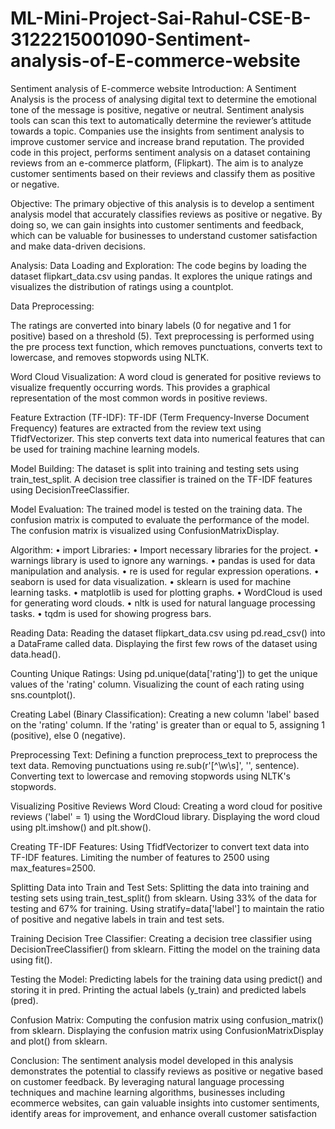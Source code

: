# ML-Mini-Project-Sai-Rahul-CSE-B-3122215001090-Sentiment-analysis-of-E-commerce-website
Sentiment analysis of E-commerce website 
Introduction:
A Sentiment Analysis is the process of analysing digital text to determine the emotional tone of the message is positive, negative or neutral. Sentiment analysis tools can scan this text to automatically determine the reviewer’s attitude towards a topic. Companies use the insights from sentiment analysis to improve customer service and increase brand reputation.
The provided code in this project, performs sentiment analysis on a dataset containing reviews from an e-commerce platform, (Flipkart). The aim is to analyze customer sentiments based on their reviews and classify them as positive or negative.

Objective:
The primary objective of this analysis is to develop a sentiment analysis model that accurately classifies reviews as positive or negative. By doing so, we can gain insights into customer sentiments and feedback, which can be valuable for businesses to understand customer satisfaction and make data-driven decisions.

Analysis:
Data Loading and Exploration:
The code begins by loading the dataset flipkart_data.csv using pandas.
It explores the unique ratings and visualizes the distribution of ratings using a countplot.

Data Preprocessing:

The ratings are converted into binary labels (0 for negative and 1 for positive) based on a threshold (5).
Text preprocessing is performed using the pre process text function, which removes punctuations, converts text to lowercase, and removes stopwords using NLTK.

Word Cloud Visualization:
A word cloud is generated for positive reviews to visualize frequently occurring words.
This provides a graphical representation of the most common words in positive reviews.

Feature Extraction (TF-IDF):
TF-IDF (Term Frequency-Inverse Document Frequency) features are extracted from the review text using TfidfVectorizer.
This step converts text data into numerical features that can be used for training machine learning models.

Model Building:
The dataset is split into training and testing sets using train_test_split.
A decision tree classifier is trained on the TF-IDF features using DecisionTreeClassifier.

Model Evaluation:
The trained model is tested on the training data.
The confusion matrix is computed to evaluate the performance of the model.
The confusion matrix is visualized using ConfusionMatrixDisplay.

Algorithm:
•	import Libraries:
•	Import necessary libraries for the project.
•	warnings library is used to ignore any warnings.
•	pandas is used for data manipulation and analysis.
•	re is used for regular expression operations.
•	seaborn is used for data visualization.
•	sklearn is used for machine learning tasks.
•	matplotlib is used for plotting graphs.
•	WordCloud is used for generating word clouds.
•	nltk is used for natural language processing tasks.
•	tqdm is used for showing progress bars.


Reading Data:
Reading the dataset flipkart_data.csv using pd.read_csv() into a DataFrame called data.
Displaying the first few rows of the dataset using data.head().

Counting Unique Ratings:
Using pd.unique(data['rating']) to get the unique values of the 'rating' column.
Visualizing the count of each rating using sns.countplot().

Creating Label (Binary Classification):
Creating a new column 'label' based on the 'rating' column.
If the 'rating' is greater than or equal to 5, assigning 1 (positive), else 0 (negative).

Preprocessing Text:
Defining a function preprocess_text to preprocess the text data.
Removing punctuations using re.sub(r'[^\w\s]', '', sentence).
Converting text to lowercase and removing stopwords using NLTK's stopwords.

Visualizing Positive Reviews Word Cloud:
Creating a word cloud for positive reviews ('label' = 1) using the WordCloud library.
Displaying the word cloud using plt.imshow() and plt.show().

Creating TF-IDF Features:
Using TfidfVectorizer to convert text data into TF-IDF features.
Limiting the number of features to 2500 using max_features=2500.


Splitting Data into Train and Test Sets:
Splitting the data into training and testing sets using train_test_split() from sklearn.
Using 33% of the data for testing and 67% for training.
Using stratify=data['label'] to maintain the ratio of positive and negative labels in train and test sets.

Training Decision Tree Classifier:
Creating a decision tree classifier using DecisionTreeClassifier() from sklearn.
Fitting the model on the training data using fit().

Testing the Model:
Predicting labels for the training data using predict() and storing it in pred.
Printing the actual labels (y_train) and predicted labels (pred).

Confusion Matrix:
Computing the confusion matrix using confusion_matrix() from sklearn.
Displaying the confusion matrix using ConfusionMatrixDisplay and plot() from sklearn.

Conclusion:
The sentiment analysis model developed in this analysis demonstrates the potential to classify reviews as positive or negative based on customer feedback. By leveraging natural language processing techniques and machine learning algorithms, businesses including ecommerce websites, can gain valuable insights into customer sentiments, identify areas for improvement, and enhance overall customer satisfaction


